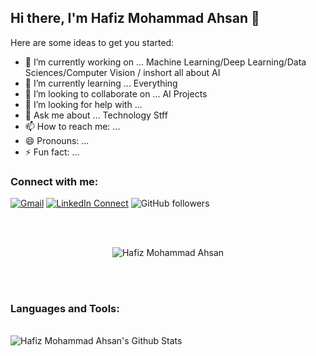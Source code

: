 ## Hi there, I'm Hafiz Mohammad Ahsan 👋


Here are some ideas to get you started:

- 🔭 I’m currently working on ... Machine Learning/Deep Learning/Data Sciences/Computer Vision / inshort all about AI
- 🌱 I’m currently learning ... Everything
- 👯 I’m looking to collaborate on ... AI Projects
- 🤔 I’m looking for help with ...
- 💬 Ask me about ... Technology Stff
- 📫 How to reach me: ...
- 😄 Pronouns: ...
- ⚡ Fun fact: ...

### Connect with me:

[![Gmail](https://img.shields.io/badge/%20-Send%20Mail-black?color=14171A&labelColor=ef5350&logo=gmail&logoColor=ffffff)](mailto:hafizbahadur786@gmail.com?subject=From%20GitHub&body=Hi,%20there.%20Found%20you%20from%20GitHub.)
[![LinkedIn Connect](https://img.shields.io/badge/%20-Connect-black?color=14171A&labelColor=212121&logo=linkedin&logoColor=ffffff)](https://www.linkedin.com/in/hafiz-mohammad-ahsan-4248181a0/)
![GitHub followers](https://img.shields.io/github/followers/hafizmahsan?label=follow&style=social)

<br />
<br />
<p align="center"> <img src="https://komarev.com/ghpvc/?username=hafizmahsan" alt="Hafiz Mohammad Ahsan" /> </p>

<br />
<br />


### Languages and Tools:

<br />


<img align="left" alt="Hafiz Mohammad Ahsan's Github Stats" src="https://github-readme-stats.vercel.app/api?username=hafizmahsan&show_icons=true&hide_border=true" />
